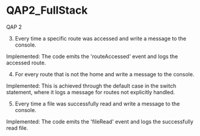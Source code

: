 # QAP2_FullStack
 QAP 2

3. Every time a specific route was accessed and write a message to the console.

Implemented: The code emits the 'routeAccessed' event and logs the accessed route.

4. For every route that is not the home and write a message to the console.

Implemented: This is achieved through the default case in the switch statement, where it logs a message for routes not explicitly handled.

5. Every time a file was successfully read and write a message to the console.

Implemented: The code emits the 'fileRead' event and logs the successfully read file.